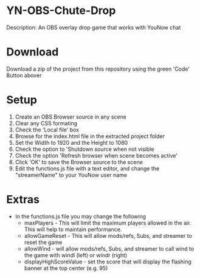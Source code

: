 # YN-OBS-Chute-Drop
Description: An OBS overlay drop game that works with YouNow chat

# Download
Download a zip of the project from this repository using the green 'Code' Button abover

# Setup
1. Create an OBS Browser source in any scene
2. Clear any CSS formating
3. Check the 'Local file' box
4. Browse for the index.html file in the extracted project folder
5. Set the Width to 1920 and the Height to 1080
6. Check the option to 'Shutdown source when not visible
7. Check the option 'Refresh browser when scene becomes active'
8. Click 'OK' to save the Browser source to the scene
8. Edit the functions.js file with a text editor, and change the "streamerName" to your YouNow user name

# Extras
* In the functions.js file you may change the following
    * maxPlayers - This will limit the maximum players allowed in the air. This will help to maintain performance.
    * allowGameReset - This will allow mods/refs, Subs, and streamer to reset the game
    * allowWind - will allow mods/refs, Subs, and streamer to call wind to the game with windl (left) or windr (right)
    * displayHighScoreValue - set the score that will display the flashing banner at the top center (e.g. 95)

